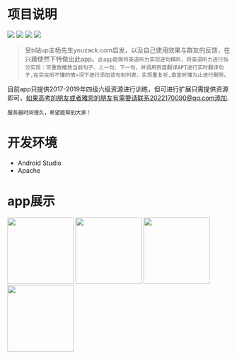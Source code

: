 项目说明
=
![](https://img.shields.io/badge/Api-baidutranslate-green) ![](https://img.shields.io/badge/Download-3.25M-blue) ![](https://img.shields.io/badge/License-Apache-orange) ![](https://img.shields.io/badge/version-v1.0-yellowgreen)

>受b站up主杨先生youzack.com启发，以及自己使用效果与群友的反馈，在兴趣使然下特做出此app。`此app能够将英语听力实现逐句精听，将英语听力进行拆分实现：可重放播放当前句子、上一句、下一句，并调用百度翻译API进行实时翻译句子,在实在听不懂的情>况下进行添加该句到列表，实现重复听,直至听懂为止进行删除。`<br>

目前app只提供2017-2019年四级六级资源进行训练，但可进行扩展只需提供资源即可，如果高考的朋友或者雅思的朋友有需要请联系2022170090@qq.com添加.

    服务器时间很久，希望能帮到大家！
开发环境
=
* Android Studio
* Apache

app展示
=
<div>
 <img width = "150" alt="" style="display:inline-block;" src="https://github.com/redkiki/Listen/blob/master/README_rsc/1.png" alt="1.png" border="0">
    <img width = "150" alt="" style="display:inline-block;" src="https://github.com/redkiki/Listen/blob/master/README_rsc/2.png" alt="2.png" border="0">
    <img width = "150" alt="" style="display:inline-block;" src="https://github.com/redkiki/Listen/blob/master/README_rsc/3.png" alt="3.png" border="0">
    <img width = "150" alt="" style="display:inline-block;" src="https://github.com/redkiki/Listen/blob/master/README_rsc/4.png" alt="4.png" border="0">
    
</div>

